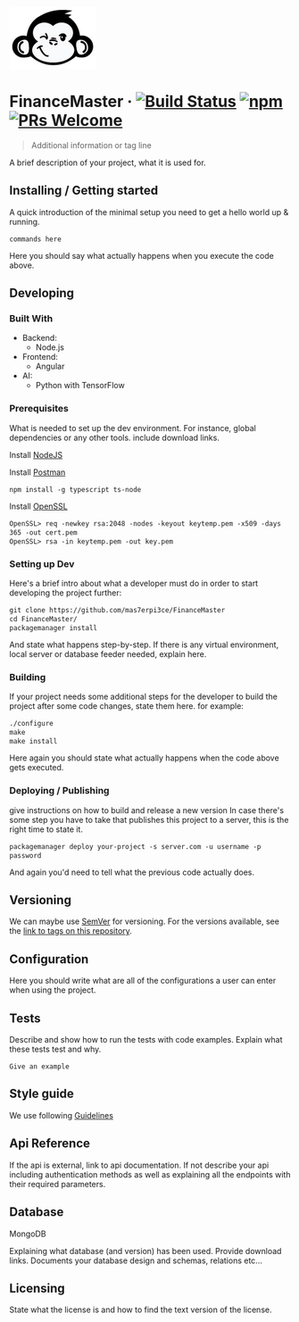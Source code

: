 ![Logo of the project](./Common/images/logo.sample.png)

# FinanceMaster &middot; [![Build Status](https://img.shields.io/travis/npm/npm/latest.svg?style=flat-square)](https://travis-ci.org/npm/npm) [![npm](https://img.shields.io/npm/v/npm.svg?style=flat-square)](https://www.npmjs.com/package/npm) [![PRs Welcome](https://img.shields.io/badge/PRs-welcome-brightgreen.svg?style=flat-square)](http://makeapullrequest.com)
> Additional information or tag line

A brief description of your project, what it is used for.

## Installing / Getting started

A quick introduction of the minimal setup you need to get a hello world up &
running.

```shell
commands here
```

Here you should say what actually happens when you execute the code above.

## Developing

### Built With
* Backend:
  * Node.js
* Frontend:
  * Angular
* AI:
  * Python with TensorFlow

### Prerequisites
What is needed to set up the dev environment. For instance, global dependencies or any other tools. include download links.

Install [NodeJS](https://nodejs.org/en/)

Install [Postman](https://www.getpostman.com/apps)

```shell
npm install -g typescript ts-node
```


Install [OpenSSL](https://slproweb.com/products/Win32OpenSSL.html)

```shell
OpenSSL> req -newkey rsa:2048 -nodes -keyout keytemp.pem -x509 -days 365 -out cert.pem
OpenSSL> rsa -in keytemp.pem -out key.pem
``` 

### Setting up Dev

Here's a brief intro about what a developer must do in order to start developing
the project further:

```shell
git clone https://github.com/mas7erpi3ce/FinanceMaster
cd FinanceMaster/
packagemanager install
```

And state what happens step-by-step. If there is any virtual environment, local server or database feeder needed, explain here.

### Building

If your project needs some additional steps for the developer to build the
project after some code changes, state them here. for example:

```shell
./configure
make
make install
```

Here again you should state what actually happens when the code above gets
executed.

### Deploying / Publishing
give instructions on how to build and release a new version
In case there's some step you have to take that publishes this project to a
server, this is the right time to state it.

```shell
packagemanager deploy your-project -s server.com -u username -p password
```

And again you'd need to tell what the previous code actually does.

## Versioning

We can maybe use [SemVer](http://semver.org/) for versioning. For the versions available, see the [link to tags on this repository](/tags).


## Configuration

Here you should write what are all of the configurations a user can enter when
using the project.

## Tests

Describe and show how to run the tests with code examples.
Explain what these tests test and why.

```shell
Give an example
```

## Style guide

We use following [Guidelines](https://github.com/elsewhencode/project-guidelines#user-content-1-git)

## Api Reference

If the api is external, link to api documentation. If not describe your api including authentication methods as well as explaining all the endpoints with their required parameters.


## Database

MongoDB

Explaining what database (and version) has been used. Provide download links.
Documents your database design and schemas, relations etc... 

## Licensing

State what the license is and how to find the text version of the license.
